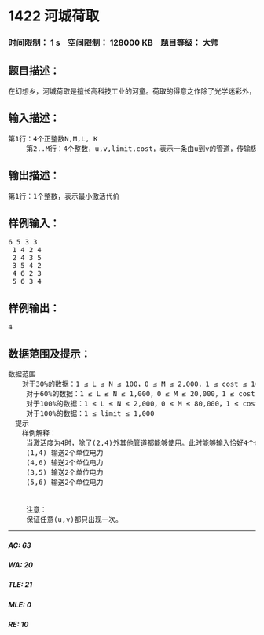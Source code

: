 # 1422 河城荷取   
### 时间限制： 1 s&nbsp;&nbsp;&nbsp;&nbsp;空间限制： 128000 KB&nbsp;&nbsp;&nbsp;&nbsp;题目等级： 大师  
## 题目描述：  

<pre>
在幻想乡，河城荷取是擅长高科技工业的河童。荷取的得意之作除了光学迷彩外，还有震动整个幻想乡的巨型人形『非想天则』。不过由于人形太过巨大，所以为它充能是一件很麻烦的事。人形一共有N个电能池，编号1..N。其中前L个电能池(即编号为1..L的电能池)连接着外部充能接口，而编号为N的电能池连接着动力炉核心。在N个蓄能池之间有M条单向管道，每条管道有一个激活代价cost和电能传输极限limit。当激活度达到某个值时，所以激活代价小于等于这个值的管道都会被激活，但是每一条管道只能够最多传送limit个单位的电能。外部接口到电能池和电能池到动力炉核心的管道传输没有限制并且激活代价为0。现在荷取想往动力炉核心输入至少K个单位的电能，求需要的最小激活度。
</pre>
  
  
## 输入描述：  

<pre>
第1行：4个正整数N,M,L, K  
 　　第2..M行：4个整数，u,v,limit,cost，表示一条由u到v的管道，传输极限limit，激活代价为cost
</pre>
  
  
## 输出描述：  

<pre>
第1行：1个整数，表示最小激活代价
</pre>
  
  
## 样例输入：  

<pre>
6 5 3 3  
 1 4 2 4  
 2 4 3 5  
 3 5 4 2  
 4 6 2 3  
 5 6 3 4
</pre>
  
  
## 样例输出：  

<pre>
4
</pre>
  
  
## 数据范围及提示：  

<pre>
数据范围  
　　对于30%的数据：1 ≤ L ≤ N ≤ 100，0 ≤ M ≤ 2,000，1 ≤ cost ≤ 10,000  
 　　对于60%的数据：1 ≤ L ≤ N ≤ 1,000，0 ≤ M ≤ 20,000，1 ≤ cost ≤ 10,000  
 　　对于100%的数据：1 ≤ L ≤ N ≤ 2,000，0 ≤ M ≤ 80,000，1 ≤ cost ≤ 1,000,000  
 　　对于100%的数据：1 ≤ limit ≤ 1,000  
　提示  
　　样例解释：  
 　　当激活度为4时，除了(2,4)外其他管道都能够使用。此时能够输入恰好4个单位电能。具体如下：  
 　　(1,4) 输送2个单位电力  
 　　(4,6) 输送2个单位电力  
 　　(3,5) 输送2个单位电力  
 　　(5,6) 输送2个单位电力  
 　　  
  
 　　注意：  
 　　保证任意(u,v)都只出现一次。
</pre>
  
  
***  

##### AC: 63  
##### WA: 20  
##### TLE: 21  
##### MLE: 0  
##### RE: 10  
